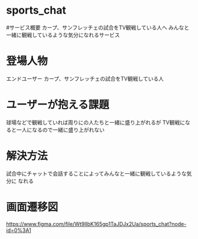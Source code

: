 # sports_chat

#サービス概要
カープ、サンフレッチェの試合をTV観戦している人へ
みんなと一緒に観戦しているような気分になれるサービス
   
# 登場人物
エンドユーザー
カープ、サンフレッチェの試合をTV観戦している人
  
# ユーザーが抱える課題
球場などで観戦していれば周りにの人たちと一緒に盛り上がれるが
TV観戦になると一人になるので一緒に盛り上がれない
  
# 解決方法
試合中にチャットで会話することによってみんなと一緒に観戦しているような気分に
なれる

# 画面遷移図
https://www.figma.com/file/Wt9lIbK165gp1TaJDJx2Ua/sports_chat?node-id=0%3A1
